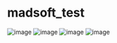 # madsoft_test
![image](https://github.com/Pib0di/madsoft_test/assets/83059277/fb7bead2-1ea1-426b-9771-ab1762c84439)
![image](https://github.com/Pib0di/madsoft_test/assets/83059277/539e50f4-f514-4c57-952b-7f3666e831ca)
![image](https://github.com/Pib0di/madsoft_test/assets/83059277/412c3e3e-d8ca-4938-bc71-ba15d4c6fa8f)
![image](https://github.com/Pib0di/madsoft_test/assets/83059277/533e73db-79ce-4915-89fb-d2bcb4379957)
